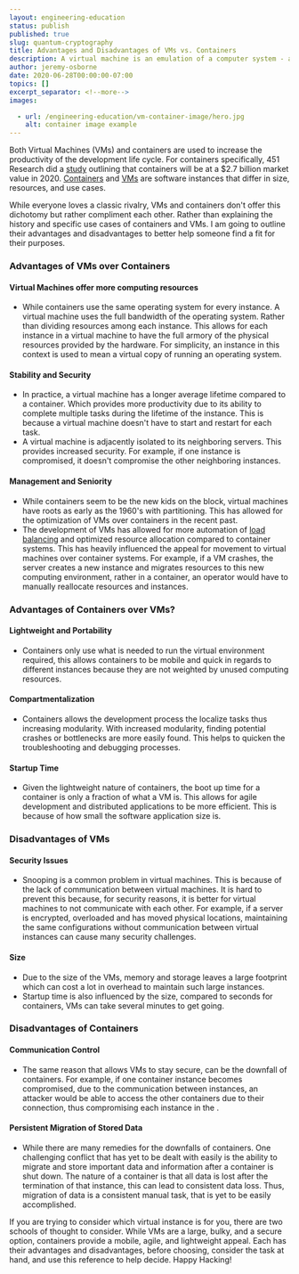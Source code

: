 ```yaml
---
layout: engineering-education
status: publish
published: true
slug: quantum-cryptography
title: Advantages and Disadvantages of VMs vs. Containers
description: A virtual machine is an emulation of a computer system - a container is a standard unit of software that packages up code and all its dependencies so the application runs quickly and reliably from one computing environment to another.
author: jeremy-osborne
date: 2020-06-28T00:00:00-07:00
topics: []
excerpt_separator: <!--more-->
images:

  - url: /engineering-education/vm-container-image/hero.jpg
    alt: container image example
---
```

Both Virtual Machines (VMs) and containers are used to increase the productivity of the development life cycle. For containers specifically, 451 Research did a [study](https://451research.com/images/Marketing/press_releases/Application-container-market-will-reach-2-7bn-in-2020_final_graphic.pdf) outlining that containers will be at a $2.7 billion market value in 2020. [Containers](https://www.cio.com/article/2924995/what-are-containers-and-why-do-you-need-them.html) and [VMs](https://en.wikipedia.org/wiki/Virtual_machine) are software instances that differ in size, resources, and use cases.
<!--more-->

 While everyone loves a classic rivalry, VMs and containers don't offer this dichotomy but rather compliment each other. Rather than explaining the history and specific use cases of containers and VMs. I am going to outline their advantages and disadvantages to better help someone find a fit for their purposes.

### Advantages of VMs over Containers
#### Virtual Machines offer more computing resources
- While containers use the same operating system for every instance. A virtual machine uses the full bandwidth of the operating system. Rather than dividing resources among each instance. This allows for each instance in a virtual machine to have the full armory of the physical resources provided by the hardware. For simplicity, an instance in this context is used to mean a virtual copy of running an operating system.

#### Stability and Security
- In practice, a virtual machine has a longer average lifetime compared to a container. Which provides more productivity due to its ability to complete multiple tasks during the lifetime of the instance. This is because a virtual machine doesn't have to start and restart for each task.
- A virtual machine is adjacently isolated to its neighboring servers. This provides increased security. For example, if one instance is compromised, it doesn't compromise the other neighboring instances.

#### Management and Seniority
- While containers seem to be the new kids on the block, virtual machines have roots as early as the 1960's with partitioning. This has allowed for the optimization of VMs over containers in the recent past.
- The development of VMs has allowed for more automation of [load balancing](https://bit.ly/2CE6JNb) and optimized resource allocation compared to container systems. This has heavily influenced the appeal for movement to virtual machines over container systems. For example, if a VM crashes, the server creates a new instance and migrates resources to this new computing environment, rather in a container, an operator would have to manually reallocate resources and instances.

### Advantages of Containers over VMs?
#### Lightweight and Portability
- Containers only use what is needed to run the virtual environment required, this allows containers to be mobile and quick in regards to different instances because they are not weighted by unused computing resources.

#### Compartmentalization
- Containers allows the development process the localize tasks thus increasing modularity. With increased modularity, finding potential crashes or bottlenecks are more easily found. This helps to quicken the troubleshooting and debugging processes.

#### Startup Time
- Given the lightweight nature of containers, the boot up time for a container is only a fraction of what a VM is. This allows for agile development and distributed applications to be more efficient. This is because of how small the software application size is.

### Disadvantages of VMs
#### Security Issues
- Snooping is a common problem in virtual machines. This is because of the lack of communication between virtual machines. It is hard to prevent this because, for security reasons, it is better for virtual machines to not communicate with each other. For example, if a server is encrypted, overloaded and has moved physical locations, maintaining the same configurations without communication between virtual instances can cause many security challenges.

#### Size
- Due to the size of the VMs, memory and storage leaves a large footprint which can cost a lot in overhead to maintain such large instances.
- Startup time is also influenced by the size, compared to seconds for containers, VMs can take several minutes to get going.

### Disadvantages of Containers
#### Communication Control
- The same reason that allows VMs to stay secure, can be the downfall of containers. For example, if one container instance becomes compromised, due to the communication between instances, an attacker would be able to access the other containers due to their connection, thus compromising each instance in the .

#### Persistent Migration of Stored Data
- While there are many remedies for the downfalls of containers. One challenging conflict that has yet to be dealt with easily is the ability to migrate and store important data and information after a container is shut down. The nature of a container is that all data is lost after the termination of that instance, this can lead to consistent data loss. Thus, migration of data is a consistent manual task, that is yet to be easily accomplished.

If you are trying to consider which virtual instance is for you, there are two schools of thought to consider. While VMs are a large, bulky, and a secure option, containers provide a mobile, agile, and lightweight appeal. Each has their advantages and disadvantages, before choosing, consider the task at hand, and use this reference to help decide. Happy Hacking!
